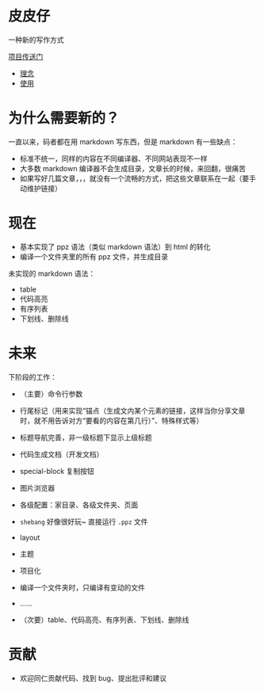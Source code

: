 # 皮皮仔
一种新的写作方式

[项目传送门](https://github.com/daGaiGuanYu/ppz)

+ [理念](https://dagaiguanyu.github.io/ppz/doc.pp/doc/%E7%90%86%E5%BF%B5.html)
+ [使用](https://dagaiguanyu.github.io/ppz/doc.pp/doc/%E4%BD%BF%E7%94%A8.html)

# 为什么需要新的？
一直以来，码者都在用 markdown 写东西，但是 markdown 有一些缺点：
+ 标准不统一，同样的内容在不同编译器、不同网站表现不一样
+ 大多数 markdown 编译器不会生成目录，文章长的时候，来回翻，很痛苦
+ 如果写好几篇文章，，，就没有一个流畅的方式，把这些文章联系在一起（要手动维护链接）

# 现在
+ 基本实现了 ppz 语法（类似 markdown 语法）到 html 的转化
+ 编译一个文件夹里的所有 ppz 文件，并生成目录

未实现的 markdown 语法：
+ table
+ 代码高亮
+ 有序列表
+ 下划线、删除线

# 未来
下阶段的工作：
+ （主要）命令行参数
+ 行尾标记（用来实现“锚点（生成文内某个元素的链接，这样当你分享文章时，就不用告诉对方“要看的内容在第几行）”、特殊样式等）
+ 标题导航完善，非一级标题下显示上级标题

+ 代码生成文档（开发文档）

+ special-block 复制按钮
+ 图片浏览器

+ 各级配置：家目录、各级文件夹、页面
+ ```shebang``` 好像很好玩~ 直接运行 ```.ppz``` 文件
+ layout
+ 主题

+ 项目化
+ 编译一个文件夹时，只编译有变动的文件

+ ......
+ （次要）table、代码高亮、有序列表、下划线、删除线

# 贡献
+ 欢迎同仁贡献代码、找到 bug、提出批评和建议
